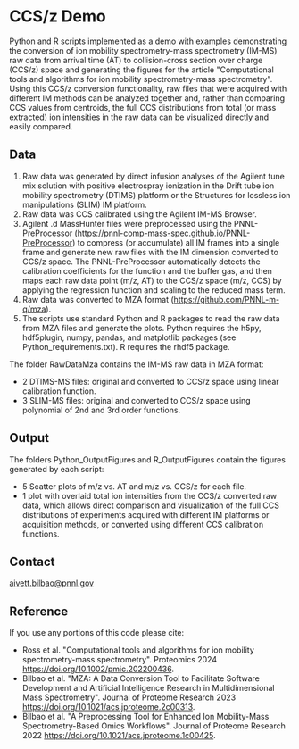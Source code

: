 
# CCS/z Demo

Python and R scripts implemented as a demo with examples demonstrating the conversion of ion mobility spectrometry-mass spectrometry (IM-MS) raw data from arrival time (AT) to collision-cross section over charge (CCS/z) space and generating the figures for the article "Computational tools and algorithms for ion mobility spectrometry-mass spectrometry". Using this CCS/z conversion functionality, raw files that were acquired with different IM methods can be analyzed together and, rather than comparing CCS values from centroids, the full CCS distributions from total (or mass extracted) ion intensities in the raw data can be visualized directly and easily compared.

## Data

1. Raw data was generated by direct infusion analyses of the Agilent tune mix solution with positive electrospray ionization in the Drift tube ion mobility spectrometry (DTIMS) platform or the Structures for lossless ion manipulations (SLIM) IM platform.
2. Raw data was CCS calibrated using the Agilent IM-MS Browser.
3. Agilent .d MassHunter files were preprocessed using the PNNL-PreProcessor (https://pnnl-comp-mass-spec.github.io/PNNL-PreProcessor) to compress (or accumulate) all IM frames into a single frame and generate new raw files with the IM dimension converted to CCS/z space. The PNNL-PreProcessor automatically detects the calibration coefficients for the function and the buffer gas, and then maps each raw data point (m/z, AT) to the CCS/z space (m/z, CCS) by applying the regression function and scaling to the reduced mass term.
4. Raw data was converted to MZA format (https://github.com/PNNL-m-q/mza).
5. The scripts use standard Python and R packages to read the raw data from MZA files and generate the plots. Python requires the h5py, hdf5plugin, numpy, pandas, and matplotlib packages (see Python_requirements.txt). R requires the rhdf5 package.

The folder RawDataMza contains the IM-MS raw data in MZA format:
* 2 DTIMS-MS files: original and converted to CCS/z space using linear calibration function.
* 3 SLIM-MS files: original and converted to CCS/z space using polynomial of 2nd and 3rd order functions.

## Output

The folders Python_OutputFigures and R_OutputFigures contain the figures generated by each script:
* 5 Scatter plots of m/z vs. AT and m/z vs. CCS/z for each file.
* 1 plot with overlaid total ion intensities from the CCS/z converted raw data, which allows direct comparison and visualization of the full CCS distributions of experiments acquired with different IM platforms or acquisition methods, or converted using different CCS calibration functions.

## Contact

aivett.bilbao@pnnl.gov

## Reference

If you use any portions of this code please cite: 
* Ross et al. "Computational tools and algorithms for ion mobility spectrometry-mass spectrometry". Proteomics 2024 https://doi.org/10.1002/pmic.202200436.
* Bilbao et al. "MZA: A Data Conversion Tool to Facilitate Software Development and Artificial Intelligence Research in Multidimensional Mass Spectrometry". Journal of Proteome Research 2023 https://doi.org/10.1021/acs.jproteome.2c00313.
* Bilbao et al. "A Preprocessing Tool for Enhanced Ion Mobility-Mass Spectrometry-Based Omics Workflows". Journal of Proteome Research 2022 https://doi.org/10.1021/acs.jproteome.1c00425.
